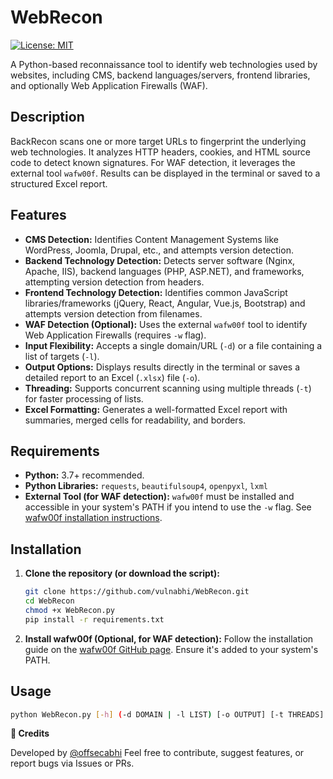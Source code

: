 # WebRecon

[![License: MIT](https://img.shields.io/badge/License-MIT-yellow.svg)](https://opensource.org/licenses/MIT)

A Python-based reconnaissance tool to identify web technologies used by websites, including CMS, backend languages/servers, frontend libraries, and optionally Web Application Firewalls (WAF).

## Description

BackRecon scans one or more target URLs to fingerprint the underlying web technologies. It analyzes HTTP headers, cookies, and HTML source code to detect known signatures. For WAF detection, it leverages the external tool `wafw00f`. Results can be displayed in the terminal or saved to a structured Excel report.

## Features

* **CMS Detection:** Identifies Content Management Systems like WordPress, Joomla, Drupal, etc., and attempts version detection.
* **Backend Technology Detection:** Detects server software (Nginx, Apache, IIS), backend languages (PHP, ASP.NET), and frameworks, attempting version detection from headers.
* **Frontend Technology Detection:** Identifies common JavaScript libraries/frameworks (jQuery, React, Angular, Vue.js, Bootstrap) and attempts version detection from filenames.
* **WAF Detection (Optional):** Uses the external `wafw00f` tool to identify Web Application Firewalls (requires `-w` flag).
* **Input Flexibility:** Accepts a single domain/URL (`-d`) or a file containing a list of targets (`-l`).
* **Output Options:** Displays results directly in the terminal or saves a detailed report to an Excel (`.xlsx`) file (`-o`).
* **Threading:** Supports concurrent scanning using multiple threads (`-t`) for faster processing of lists.
* **Excel Formatting:** Generates a well-formatted Excel report with summaries, merged cells for readability, and borders.

## Requirements

* **Python:** 3.7+ recommended.
* **Python Libraries:** `requests`, `beautifulsoup4`, `openpyxl`, `lxml`
* **External Tool (for WAF detection):** `wafw00f` must be installed and accessible in your system's PATH if you intend to use the `-w` flag. See [wafw00f installation instructions](https://github.com/EnableSecurity/wafw00f#installation).

## Installation

1.  **Clone the repository (or download the script):**
    ```bash
    git clone https://github.com/vulnabhi/WebRecon.git
    cd WebRecon
    chmod +x WebRecon.py
    pip install -r requirements.txt
    ```
  

3.  **Install wafw00f (Optional, for WAF detection):**
    Follow the installation guide on the [wafw00f GitHub page](https://github.com/EnableSecurity/wafw00f#installation). Ensure it's added to your system's PATH.

## Usage

```bash
python WebRecon.py [-h] (-d DOMAIN | -l LIST) [-o OUTPUT] [-t THREADS] [-w] [-v]
```

**🙌 Credits**

Developed by [@offsecabhi](https://github.com/offsecabhi)
Feel free to contribute, suggest features, or report bugs via Issues or PRs.

